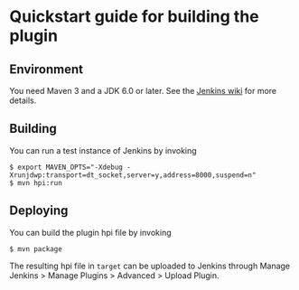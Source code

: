 # Quickstart guide for building the plugin

## Environment

You need Maven 3 and a JDK 6.0 or later. See the 
[Jenkins wiki](https://wiki.jenkins.io/display/JENKINS/Plugin+tutorial#Plugintutorial-SettingUpEnvironment) 
for more details.

## Building

You can run a test instance of Jenkins by invoking

```
$ export MAVEN_OPTS="-Xdebug -Xrunjdwp:transport=dt_socket,server=y,address=8000,suspend=n"
$ mvn hpi:run
```

## Deploying

You can build the plugin hpi file by invoking

```
$ mvn package
```

The resulting hpi file in `target` can be uploaded to Jenkins through Manage
Jenkins > Manage Plugins > Advanced > Upload Plugin.
